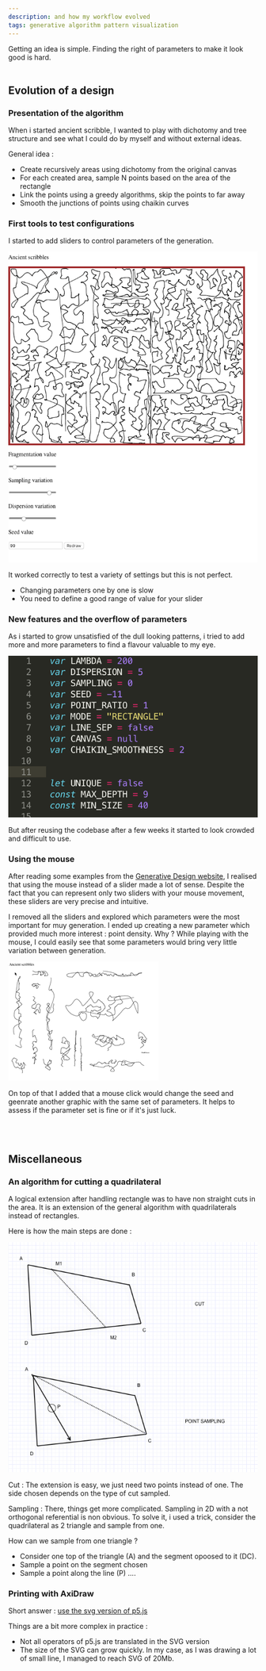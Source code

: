 ```yaml
---
description: and how my workflow evolved
tags: generative algorithm pattern visualization
---
```


Getting an idea is simple. 
Finding the right of parameters to make it look good is hard.
<br/>
<br/>

## Evolution of a design

### Presentation of the algorithm

When i started ancient scribble, I wanted to play with dichotomy and tree structure and see what I could do by myself and without external ideas.

General idea : 
- Create recursively areas using dichotomy from the original canvas
- For each created area, sample N points based on the area of the rectangle
- Link the points using a greedy algorithms, skip the points to far away
- Smooth the junctions of points using chaikin curves


### First tools to test configurations 

I started to add sliders to control parameters of the generation.

![captions](/assets/images/ancient_scribbles.png)

It worked correctly to test a variety of settings but this is not perfect.
- Changing parameters one by one is slow
- You need to define a good range of value for your slider


### New features and the overflow of parameters

As i started to grow unsatisfied of the dull looking patterns, i tried to add more and more parameters to find a flavour valuable to my eye.

![too many](/assets/images/too_many_params.png)

But after reusing the codebase after a few weeks it started to look crowded and difficult to use.


### Using the mouse

After reading some examples from the [Generative Design website](http://www.generative-gestaltung.de/2/), I realised that using the mouse instead of a slider made a lot of sense.
Despite the fact that you can represent only two sliders with your mouse movement, these sliders are very precise and intuitive.

I removed all the sliders and explored which parameters were the most important for muy generation.
I ended up creating a new parameter which provided much more interest : point density.
Why ? While playing with the mouse, I could easily see that some parameters would bring very little variation between generation.

![Change across the spectrum](/assets/images/scribbles-crop.gif)

On top of that I added that a mouse click would change the seed and geenrate another graphic with the same set of parameters. It helps to assess if the parameter set is fine or if it's just luck.  

<br/>
<br/>

## Miscellaneous

### An algorithm for cutting a quadrilateral

A logical extension after handling rectangle was to have non straight cuts in the area.
It is an extension of the general algorithm with quadrilaterals instead of rectangles.

Here is how the main steps are done : 

![quadrilateral case](/assets/images/quadrilateral_case.png)

Cut : 
The extension is easy, we just need two points instead of one. The side chosen depends on the type of cut sampled.

Sampling : 
There, things get more complicated. Sampling in 2D with a not orthogonal referential is non obvious.
To solve it, i used a trick, consider the quadrilateral as 2 triangle and sample from one.

How can we sample from one triangle ? 
- Consider one top of the triangle (A) and the segment opoosed to it (DC).
- Sample a point on the segment chosen
- Sample a point along the line (P) 
....


### Printing with AxiDraw

Short answer : [use the svg version of p5.js](https://github.com/zenozeng/p5.js-svg)

Things are a bit more complex in practice :
- Not all operators of p5.js are translated in the SVG version
- The size of the SVG can grow quickly. In my case, as I was drawing a lot of small line, I managed to reach SVG of 20Mb.


